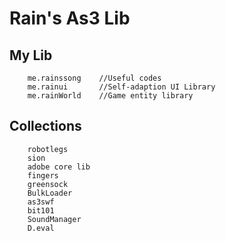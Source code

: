 ﻿Rain's As3 Lib
=============
My Lib
-------------
		me.rainssong	//Useful codes
		me.rainui		//Self-adaption UI Library 
		me.rainWorld	//Game entity library 

Collections
-------------
		robotlegs
		sion
		adobe core lib
		fingers
		greensock
		BulkLoader
		as3swf
		bit101
		SoundManager
		D.eval